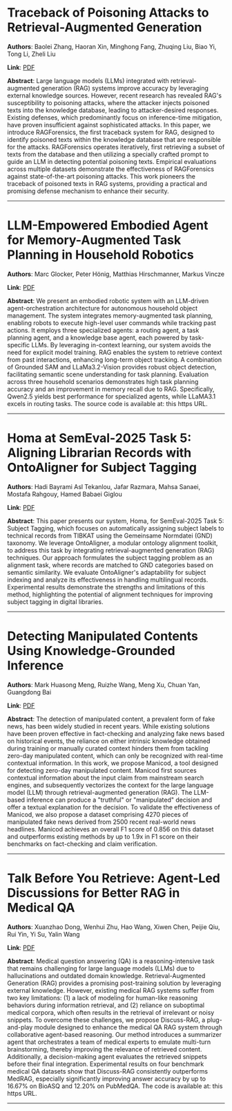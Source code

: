 # Traceback of Poisoning Attacks to Retrieval-Augmented Generation 

**Authors**: Baolei Zhang, Haoran Xin, Minghong Fang, Zhuqing Liu, Biao Yi, Tong Li, Zheli Liu  

**Link**: [PDF](https://arxiv.org/pdf/2504.21668)  

**Abstract**: Large language models (LLMs) integrated with retrieval-augmented generation (RAG) systems improve accuracy by leveraging external knowledge sources. However, recent research has revealed RAG's susceptibility to poisoning attacks, where the attacker injects poisoned texts into the knowledge database, leading to attacker-desired responses. Existing defenses, which predominantly focus on inference-time mitigation, have proven insufficient against sophisticated attacks. In this paper, we introduce RAGForensics, the first traceback system for RAG, designed to identify poisoned texts within the knowledge database that are responsible for the attacks. RAGForensics operates iteratively, first retrieving a subset of texts from the database and then utilizing a specially crafted prompt to guide an LLM in detecting potential poisoning texts. Empirical evaluations across multiple datasets demonstrate the effectiveness of RAGForensics against state-of-the-art poisoning attacks. This work pioneers the traceback of poisoned texts in RAG systems, providing a practical and promising defense mechanism to enhance their security. 

---
# LLM-Empowered Embodied Agent for Memory-Augmented Task Planning in Household Robotics 

**Authors**: Marc Glocker, Peter Hönig, Matthias Hirschmanner, Markus Vincze  

**Link**: [PDF](https://arxiv.org/pdf/2504.21716)  

**Abstract**: We present an embodied robotic system with an LLM-driven agent-orchestration architecture for autonomous household object management. The system integrates memory-augmented task planning, enabling robots to execute high-level user commands while tracking past actions. It employs three specialized agents: a routing agent, a task planning agent, and a knowledge base agent, each powered by task-specific LLMs. By leveraging in-context learning, our system avoids the need for explicit model training. RAG enables the system to retrieve context from past interactions, enhancing long-term object tracking. A combination of Grounded SAM and LLaMa3.2-Vision provides robust object detection, facilitating semantic scene understanding for task planning. Evaluation across three household scenarios demonstrates high task planning accuracy and an improvement in memory recall due to RAG. Specifically, Qwen2.5 yields best performance for specialized agents, while LLaMA3.1 excels in routing tasks. The source code is available at: this https URL. 

---
# Homa at SemEval-2025 Task 5: Aligning Librarian Records with OntoAligner for Subject Tagging 

**Authors**: Hadi Bayrami Asl Tekanlou, Jafar Razmara, Mahsa Sanaei, Mostafa Rahgouy, Hamed Babaei Giglou  

**Link**: [PDF](https://arxiv.org/pdf/2504.21474)  

**Abstract**: This paper presents our system, Homa, for SemEval-2025 Task 5: Subject Tagging, which focuses on automatically assigning subject labels to technical records from TIBKAT using the Gemeinsame Normdatei (GND) taxonomy. We leverage OntoAligner, a modular ontology alignment toolkit, to address this task by integrating retrieval-augmented generation (RAG) techniques. Our approach formulates the subject tagging problem as an alignment task, where records are matched to GND categories based on semantic similarity. We evaluate OntoAligner's adaptability for subject indexing and analyze its effectiveness in handling multilingual records. Experimental results demonstrate the strengths and limitations of this method, highlighting the potential of alignment techniques for improving subject tagging in digital libraries. 

---
# Detecting Manipulated Contents Using Knowledge-Grounded Inference 

**Authors**: Mark Huasong Meng, Ruizhe Wang, Meng Xu, Chuan Yan, Guangdong Bai  

**Link**: [PDF](https://arxiv.org/pdf/2504.21165)  

**Abstract**: The detection of manipulated content, a prevalent form of fake news, has been widely studied in recent years. While existing solutions have been proven effective in fact-checking and analyzing fake news based on historical events, the reliance on either intrinsic knowledge obtained during training or manually curated context hinders them from tackling zero-day manipulated content, which can only be recognized with real-time contextual information. In this work, we propose Manicod, a tool designed for detecting zero-day manipulated content. Manicod first sources contextual information about the input claim from mainstream search engines, and subsequently vectorizes the context for the large language model (LLM) through retrieval-augmented generation (RAG). The LLM-based inference can produce a "truthful" or "manipulated" decision and offer a textual explanation for the decision. To validate the effectiveness of Manicod, we also propose a dataset comprising 4270 pieces of manipulated fake news derived from 2500 recent real-world news headlines. Manicod achieves an overall F1 score of 0.856 on this dataset and outperforms existing methods by up to 1.9x in F1 score on their benchmarks on fact-checking and claim verification. 

---
# Talk Before You Retrieve: Agent-Led Discussions for Better RAG in Medical QA 

**Authors**: Xuanzhao Dong, Wenhui Zhu, Hao Wang, Xiwen Chen, Peijie Qiu, Rui Yin, Yi Su, Yalin Wang  

**Link**: [PDF](https://arxiv.org/pdf/2504.21252)  

**Abstract**: Medical question answering (QA) is a reasoning-intensive task that remains challenging for large language models (LLMs) due to hallucinations and outdated domain knowledge. Retrieval-Augmented Generation (RAG) provides a promising post-training solution by leveraging external knowledge. However, existing medical RAG systems suffer from two key limitations: (1) a lack of modeling for human-like reasoning behaviors during information retrieval, and (2) reliance on suboptimal medical corpora, which often results in the retrieval of irrelevant or noisy snippets. To overcome these challenges, we propose Discuss-RAG, a plug-and-play module designed to enhance the medical QA RAG system through collaborative agent-based reasoning. Our method introduces a summarizer agent that orchestrates a team of medical experts to emulate multi-turn brainstorming, thereby improving the relevance of retrieved content. Additionally, a decision-making agent evaluates the retrieved snippets before their final integration. Experimental results on four benchmark medical QA datasets show that Discuss-RAG consistently outperforms MedRAG, especially significantly improving answer accuracy by up to 16.67% on BioASQ and 12.20% on PubMedQA. The code is available at: this https URL. 

---
